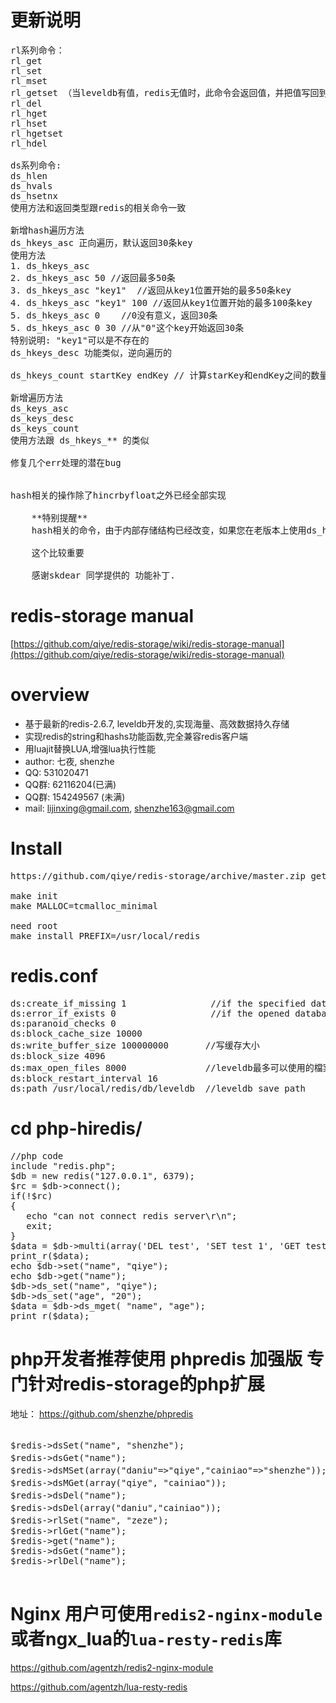 更新说明
=========
<pre>
rl系列命令：
rl_get
rl_set
rl_mset
rl_getset （当leveldb有值，redis无值时，此命令会返回值，并把值写回到redis）
rl_del
rl_hget
rl_hset
rl_hgetset
rl_hdel

ds系列命令:
ds_hlen
ds_hvals
ds_hsetnx
使用方法和返回类型跟redis的相关命令一致

新增hash遍历方法
ds_hkeys_asc 正向遍历，默认返回30条key
使用方法
1. ds_hkeys_asc
2. ds_hkeys_asc 50 //返回最多50条
3. ds_hkeys_asc "key1"  //返回从key1位置开始的最多50条key
4. ds_hkeys_asc "key1" 100 //返回从key1位置开始的最多100条key
5. ds_hkeys_asc 0    //0没有意义，返回30条
5. ds_hkeys_asc 0 30 //从"0"这个key开始返回30条
特别说明: "key1"可以是不存在的
ds_hkeys_desc 功能类似，逆向遍历的

ds_hkeys_count startKey endKey // 计算starKey和endKey之间的数量，startKey和endKey可以是不存在的

新增遍历方法
ds_keys_asc
ds_keys_desc
ds_keys_count
使用方法跟 ds_hkeys_** 的类似

修复几个err处理的潜在bug


hash相关的操作除了hincrbyfloat之外已经全部实现

    **特别提醒**
    hash相关的命令，由于内部存储结构已经改变，如果您在老版本上使用ds_h** 存储过数据，新版本上无法支持。

    这个比较重要
    
    感谢skdear 同学提供的 功能补丁.
</pre>    
redis-storage manual
=========
[https://github.com/qiye/redis-storage/wiki/redis-storage-manual](https://github.com/qiye/redis-storage/wiki/redis-storage-manual)

overview
=========
  - 基于最新的redis-2.6.7, leveldb开发的,实现海量、高效数据持久存储
  - 实现redis的string和hashs功能函数,完全兼容redis客户端
  - 用luajit替换LUA,增强lua执行性能
  - author: 七夜, shenzhe
  - QQ: 531020471
  - QQ群: 62116204(已满)
  - QQ群: 154249567 (未满)
  - mail: lijinxing@gmail.com, shenzhe163@gmail.com


Install
=========
<pre>
https://github.com/qiye/redis-storage/archive/master.zip get source code
    
make init
make MALLOC=tcmalloc_minimal

need root
make install PREFIX=/usr/local/redis
</pre>

redis.conf
=========
<pre>
ds:create_if_missing 1                //if the specified database didn't exist will create a new one
ds:error_if_exists 0                  //if the opened database exsits will throw exception
ds:paranoid_checks 0
ds:block_cache_size 10000
ds:write_buffer_size 100000000       //写缓存大小
ds:block_size 4096
ds:max_open_files 8000               //leveldb最多可以使用的檔案數，一個檔案可以儲存 2MB 的資料。
ds:block_restart_interval 16
ds:path /usr/local/redis/db/leveldb  //leveldb save path
</pre>


cd php-hiredis/
=========
<pre>
//php code 
include "redis.php";
$db = new redis("127.0.0.1", 6379);
$rc = $db->connect();
if(!$rc)
{
   echo "can not connect redis server\r\n";
   exit;
}  
$data = $db->multi(array('DEL test', 'SET test 1', 'GET test'));
print_r($data);
echo $db->set("name", "qiye");
echo $db->get("name");
$db->ds_set("name", "qiye");
$db->ds_set("age", "20");
$data = $db->ds_mget( "name", "age");
print_r($data);
</pre>

php开发者推荐使用 phpredis 加强版 专门针对redis-storage的php扩展
=========

地址： https://github.com/shenzhe/phpredis

<pre>

$redis->dsSet("name", "shenzhe");  								//把数据存到leveldb
$redis->dsGet("name");            						 		//从leveldb取出数据, 输出 shenzhe
$redis->dsMSet(array("daniu"=>"qiye","cainiao"=>"shenzhe"));	//批量把数据存到leveldb; keys结构 array("key1"=>"val1", "key2"=>"val2")       
$redis->dsMGet(array("qiye", "cainiao"));       				//批量从leveldb取出数据
$redis->dsDel("name");               							//从leveldb删除数据， $key可以是字符串，也可是key的数组集合（相当于批量删除）
$redis->dsDel(array("daniu","cainiao"));               			//从leveldb删除数据， $key可以是字符串，也可是key的数组集合（相当于批量删除）
$redis->rlSet("name", "zeze");       							//先把数据存到leveldb，再存到redis
$redis->rlGet("name");
$redis->get("name");
$redis->dsGet("name");
$redis->rlDel("name");

</pre>

Nginx 用户可使用`redis2-nginx-module`或者ngx_lua的`lua-resty-redis`库
=========

https://github.com/agentzh/redis2-nginx-module

https://github.com/agentzh/lua-resty-redis

